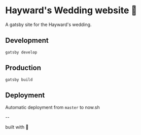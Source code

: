 # Hayward's Wedding website 💒

A gatsby site for the Hayward's wedding.

## Development

`gatsby develop`

## Production

`gatsby build`

## Deployment

Automatic deployment from `master` to now.sh

--

built with 💙

